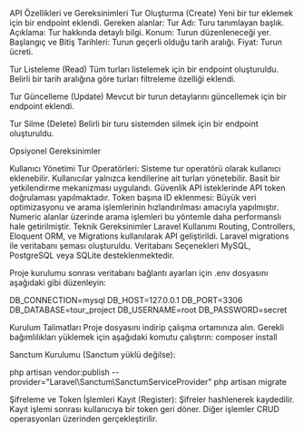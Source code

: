 API Özellikleri ve Gereksinimleri
Tur Oluşturma (Create)
Yeni bir tur eklemek için bir endpoint eklendi.
Gereken alanlar:
Tur Adı: Turu tanımlayan başlık.
Açıklama: Tur hakkında detaylı bilgi.
Konum: Turun düzenleneceği yer.
Başlangıç ve Bitiş Tarihleri: Turun geçerli olduğu tarih aralığı.
Fiyat: Turun ücreti.

Tur Listeleme (Read)
Tüm turları listelemek için bir endpoint oluşturuldu.
Belirli bir tarih aralığına göre turları filtreleme özelliği eklendi.

Tur Güncelleme (Update)
Mevcut bir turun detaylarını güncellemek için bir endpoint eklendi.

Tur Silme (Delete)
Belirli bir turu sistemden silmek için bir endpoint oluşturuldu.

Opsiyonel Gereksinimler

Kullanıcı Yönetimi
Tur Operatörleri: Sisteme tur operatörü olarak kullanıcı eklenebilir.
Kullanıcılar yalnızca kendilerine ait turları yönetebilir.
Basit bir yetkilendirme mekanizması uygulandı.
Güvenlik
API isteklerinde API token doğrulaması yapılmaktadır.
Token başına ID eklenmesi:
Büyük veri optimizasyonu ve arama işlemlerinin hızlandırılması amacıyla yapılmıştır.
Numeric alanlar üzerinde arama işlemleri bu yöntemle daha performanslı hale getirilmiştir.
Teknik Gereksinimler
Laravel Kullanımı
Routing, Controllers, Eloquent ORM, ve Migrations kullanılarak API geliştirildi.
Laravel migrations ile veritabanı şeması oluşturuldu.
Veritabanı Seçenekleri
MySQL, PostgreSQL veya SQLite desteklenmektedir.

Proje kurulumu sonrası veritabanı bağlantı ayarları için .env dosyasını aşağıdaki gibi düzenleyin:

DB_CONNECTION=mysql
DB_HOST=127.0.0.1
DB_PORT=3306
DB_DATABASE=tour_project
DB_USERNAME=root
DB_PASSWORD=secret

Kurulum Talimatları
Proje dosyasını indirip çalışma ortamınıza alın.
Gerekli bağımlılıkları yüklemek için aşağıdaki komutu çalıştırın:
composer install

Sanctum Kurulumu (Sanctum yüklü değilse):

php artisan vendor:publish --provider="Laravel\Sanctum\SanctumServiceProvider"
php artisan migrate

Şifreleme ve Token İşlemleri
Kayıt (Register):
Şifreler hashlenerek kaydedilir.
Kayıt işlemi sonrası kullanıcıya bir token geri döner.
Diğer işlemler CRUD operasyonları üzerinden gerçekleştirilir.
